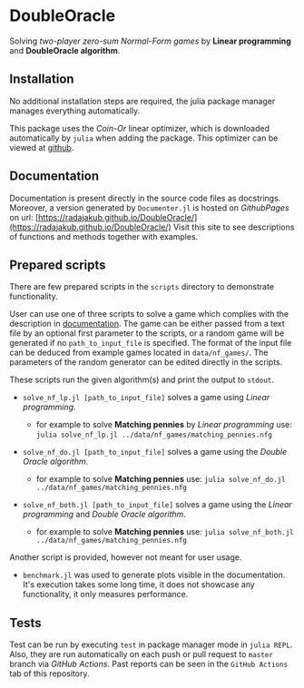 # DoubleOracle

Solving *two-player zero-sum Normal-Form games* by **Linear programming** and **DoubleOracle algorithm**.

## Installation

No additional installation steps are required, the julia package manager manages everything automatically.

This package uses the *Coin-Or* linear optimizer, which is downloaded automatically by `julia` when adding the package.
This optimizer can be viewed at [github](https://github.com/jump-dev/Clp.jl).

## Documentation

Documentation is present directly in the source code files as docstrings.
Moreover, a version generated by `Documenter.jl` is hosted on *GithubPages* on url: [https://radajakub.github.io/DoubleOracle/](https://radajakub.github.io/DoubleOracle/)
Visit this site to see descriptions of functions and methods together with examples.

## Prepared scripts

There are few prepared scripts in the `scripts` directory to demonstrate functionality.

User can use one of three scripts to solve a game which complies with the description in [documentation](https://radajakub.github.io/DoubleOracle/).
The game can be either passed from a text file by an optional first parameter to the scripts, or a random game will be generated if no `path_to_input_file` is specified.
The format of the input file can be deduced from example games located in `data/nf_games/`.
The parameters of the random generator can be edited directly in the scripts.

These scripts run the given algorithm(s) and print the output to `stdout`.

- `solve_nf_lp.jl [path_to_input_file]` solves a game using *Linear programming*.

    - for example to solve **Matching pennies** by *Linear programming* use: `julia solve_nf_lp.jl ../data/nf_games/matching_pennies.nfg`

- `solve_nf_do.jl [path_to_input_file]` solves a game using the *Double Oracle algorithm*.

    - for example to solve **Matching pennies** use: `julia solve_nf_do.jl ../data/nf_games/matching_pennies.nfg`

- `solve_nf_both.jl [path_to_input_file]` solves a game using the *Linear programming* and *Double Oracle algorithm*.

    - for example to solve **Matching pennies** use: `julia solve_nf_both.jl ../data/nf_games/matching_pennies.nfg`

Another script is provided, however not meant for user usage.
- `benchmark.jl` was used to generate plots visible in the documentation. It's execution takes some long time, it does not showcase any functionality, it only measures performance.

## Tests

Test can be run by executing `test` in package manager mode in `julia REPL`.
Also, they are run automatically on each push or pull request to `master` branch via *GitHub Actions*.
Past reports can be seen in the `GitHub Actions` tab of this repository.
